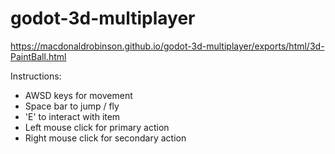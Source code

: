 # godot-3d-multiplayer

https://macdonaldrobinson.github.io/godot-3d-multiplayer/exports/html/3d-PaintBall.html

Instructions:
  - AWSD keys for movement
  - Space bar to jump / fly
  - 'E' to interact with item
  - Left mouse click for primary action
  - Right mouse click  for secondary action
